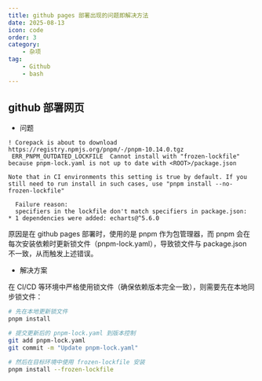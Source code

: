 ```yaml
---
title: github pages 部署出现的问题即解决方法
date: 2025-08-13
icon: code
order: 3
category:
    - 杂项
tag:
    - Github
    - bash
---
```


## github 部署网页

- 问题

```
! Corepack is about to download https://registry.npmjs.org/pnpm/-/pnpm-10.14.0.tgz
 ERR_PNPM_OUTDATED_LOCKFILE  Cannot install with "frozen-lockfile" because pnpm-lock.yaml is not up to date with <ROOT>/package.json

Note that in CI environments this setting is true by default. If you still need to run install in such cases, use "pnpm install --no-frozen-lockfile"

  Failure reason:
  specifiers in the lockfile don't match specifiers in package.json:
* 1 dependencies were added: echarts@^5.6.0
```

原因是在 github pages 部署时，使用的是 pnpm 作为包管理器，而 pnpm 会在每次安装依赖时更新锁文件（pnpm-lock.yaml），导致锁文件与 package.json 不一致，从而触发上述错误。

- 解决方案

在 CI/CD 等环境中严格使用锁文件（确保依赖版本完全一致），则需要先在本地同步锁文件：

```bash
# 先在本地更新锁文件
pnpm install

# 提交更新后的 pnpm-lock.yaml 到版本控制
git add pnpm-lock.yaml
git commit -m "Update pnpm-lock.yaml"

# 然后在目标环境中使用 frozen-lockfile 安装
pnpm install --frozen-lockfile
```